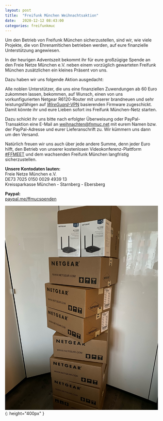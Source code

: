 ```yaml
---
layout: post
title:  "Freifunk München Weihnachtsaktion"
date:   2020-12-12 08:43:00
categories: freifunkmuc
---
```


Um den Betrieb von Freifunk München sicherzustellen, sind wir, wie viele Projekte, die von Ehrenamltichen betrieben werden, auf eure finanzielle Unterstützung angewiesen.

In der heurigen Adventszeit bekommt ihr für eure großzügige Spende an den Freie Netze München e.V. neben einem vorzüglich gewarteten Freifunk München zusätzlichen ein kleines Präsent von uns.

Dazu haben wir uns folgende Aktion ausgedacht:

Alle noblen Unterstützer, die uns eine finanziellen Zuwendungen ab 60 Euro zukommen lassen, bekommen, auf Wunsch, einen von uns vorkunfigurierten Netgear R6120-Router mit unserer brandneuen und sehr leistungsfähigen auf [_WireGuard_-VPN](wireguard-firmware) basierenden Firmware zugeschickt. Damit könnte ihr und eure Lieben sofort ins Freifunk München-Netz starten.

Dazu schickt ihr uns bitte nach erfolgter Überweisung oder PayPal-Transaktion eine E-Mail an [weihnachten@fnmuc.net](mailto:weihnachten@fnmuc.net) mit eurem Namen bzw. der PayPal-Adresse und eurer Lieferanschrift zu. Wir kümmern uns dann um den Versand.

Natürlich freuen wir uns auch über jede andere Summe, denn jeder Euro hilft, den Betrieb von unserer kostenlosen Videokonferenz-Plattform [#FFMEET](https://meet.ffmuc.net/) und dem wachsenden Freifunk München langfristig sicherzustellen.

**Unsere Kontodaten lauten:**<br />
Freie Netze München e.V.<br />
DE73 7025 0150 0029 4939 13<br />
Kreissparkasse München - Starnberg - Ebersberg<br />

**Paypal:**<br />
[paypal.me/ffmucspenden](https://paypal.me/ffmucspenden)

![Netgear R6120](/assets/weihnachtsaktion/router.jpg){: height="400px" }
